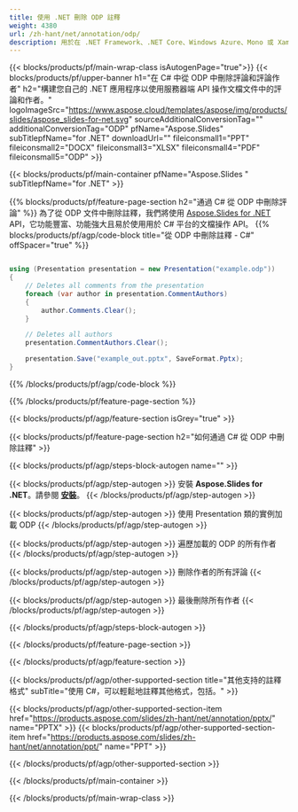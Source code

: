 ```yaml
---
title: 使用 .NET 刪除 ODP 註釋
weight: 4380
url: /zh-hant/net/annotation/odp/ 
description: 用於在 .NET Framework、.NET Core、Windows Azure、Mono 或 Xamarin 平台上刪除 ODP 格式註釋的 C# 源代碼。
---
```


{{< blocks/products/pf/main-wrap-class isAutogenPage="true">}}
{{< blocks/products/pf/upper-banner h1="在 C# 中從 ODP 中刪除評論和評論作者" h2="構建您自己的 .NET 應用程序以使用服務器端 API 操作文檔文件中的評論和作者。" logoImageSrc="https://www.aspose.cloud/templates/aspose/img/products/slides/aspose_slides-for-net.svg" sourceAdditionalConversionTag="" additionalConversionTag="ODP" pfName="Aspose.Slides" subTitlepfName="for .NET" downloadUrl="" fileiconsmall1="PPT" fileiconsmall2="DOCX" fileiconsmall3="XLSX" fileiconsmall4="PDF" fileiconsmall5="ODP" >}}

{{< blocks/products/pf/main-container pfName="Aspose.Slides " subTitlepfName="for .NET" >}}

{{% blocks/products/pf/feature-page-section  h2="通過 C# 從 ODP 中刪除評論" %}}
為了從 ODP 文件中刪除註釋，我們將使用 [Aspose.Slides for .NET](https://products.aspose.com/slides/zh-hant/net) API，它功能豐富、功能強大且易於使用用於 C# 平台的文檔操作 API。
{{% blocks/products/pf/agp/code-block title="從 ODP 中刪除註釋 - C#" offSpacer="true" %}}

```cs

using (Presentation presentation = new Presentation("example.odp"))
{
    // Deletes all comments from the presentation
    foreach (var author in presentation.CommentAuthors)
    {
        author.Comments.Clear();
    }

    // Deletes all authors
    presentation.CommentAuthors.Clear();

    presentation.Save("example_out.pptx", SaveFormat.Pptx);
}
```
{{% /blocks/products/pf/agp/code-block %}}

{{% /blocks/products/pf/feature-page-section %}}

{{< blocks/products/pf/agp/feature-section isGrey="true" >}}

{{< blocks/products/pf/feature-page-section  h2="如何通過 C# 從 ODP 中刪除註釋" >}}

{{< blocks/products/pf/agp/steps-block-autogen name="" >}}

{{< blocks/products/pf/agp/step-autogen >}}
安裝 **Aspose.Slides for .NET**。請參閱 [**安裝**](https://docs.aspose.com/slides/net/installation/)。
{{< /blocks/products/pf/agp/step-autogen >}}

{{< blocks/products/pf/agp/step-autogen >}}
使用 Presentation 類的實例加載 ODP
{{< /blocks/products/pf/agp/step-autogen >}}

{{< blocks/products/pf/agp/step-autogen >}}
遍歷加載的 ODP 的所有作者
{{< /blocks/products/pf/agp/step-autogen >}}

{{< blocks/products/pf/agp/step-autogen >}}
刪除作者的所有評論
{{< /blocks/products/pf/agp/step-autogen >}}

{{< blocks/products/pf/agp/step-autogen >}}
最後刪除所有作者
{{< /blocks/products/pf/agp/step-autogen >}}

{{< /blocks/products/pf/agp/steps-block-autogen >}}

{{< /blocks/products/pf/feature-page-section >}}

{{< /blocks/products/pf/agp/feature-section >}}

{{< blocks/products/pf/agp/other-supported-section title="其他支持的註釋格式" subTitle="使用 C#，可以輕鬆地註釋其他格式，包括。" >}}

{{< blocks/products/pf/agp/other-supported-section-item href="https://products.aspose.com/slides/zh-hant/net/annotation/pptx/" name="PPTX" >}}
{{< blocks/products/pf/agp/other-supported-section-item href="https://products.aspose.com/slides/zh-hant/net/annotation/ppt/" name="PPT" >}}

{{< /blocks/products/pf/agp/other-supported-section >}}

{{< /blocks/products/pf/main-container >}}
    
{{< /blocks/products/pf/main-wrap-class >}}